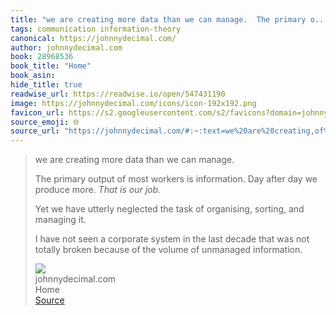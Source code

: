 ```yaml
---
title: "we are creating more data than we can manage.  The primary o..."
tags: communication information-theory
canonical: https://johnnydecimal.com/
author: johnnydecimal.com
book: 28968536
book_title: "Home"
book_asin: 
hide_title: true
readwise_url: https://readwise.io/open/547431190
image: https://johnnydecimal.com/icons/icon-192x192.png
favicon_url: https://s2.googleusercontent.com/s2/favicons?domain=johnnydecimal.com
source_emoji: 🌐
source_url: "https://johnnydecimal.com/#:~:text=we%20are%20creating,of%20unmanaged%20information."
---
```


> we are creating more data than we can manage.
> 
> The primary output of most workers is information. Day after day we produce more. *That is our job.*
> 
> Yet we have utterly neglected the task of organising, sorting, and managing it.
> 
> I have not seen a corporate system in the last decade that was not totally broken because of the volume of unmanaged information.
> <div class="quoteback-footer"><div class="quoteback-avatar"><img class="mini-favicon" src="https://s2.googleusercontent.com/s2/favicons?domain=johnnydecimal.com"></div><div class="quoteback-metadata"><div class="metadata-inner"><span style="display:none">FROM:</span><div aria-label="johnnydecimal.com" class="quoteback-author"> johnnydecimal.com</div><div aria-label="Home" class="quoteback-title"> Home</div></div></div><div class="quoteback-backlink"><a target="_blank" aria-label="go to the full text of this quotation" rel="noopener" href="https://johnnydecimal.com/#:~:text=we%20are%20creating,of%20unmanaged%20information." class="quoteback-arrow"> Source</a></div></div>